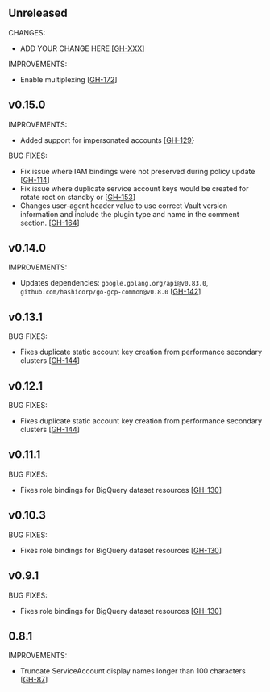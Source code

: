 ## Unreleased

CHANGES:

* ADD YOUR CHANGE HERE [[GH-XXX](https://github.com/hashicorp/vault-plugin-secrets-gcp)]

IMPROVEMENTS:
* Enable multiplexing [[GH-172](https://github.com/hashicorp/vault-plugin-secrets-gcp/pull/172)]

## v0.15.0

IMPROVEMENTS:

* Added support for impersonated accounts [[GH-129](https://github.com/hashicorp/vault-plugin-secrets-gcp/pull/129)}

BUG FIXES:

* Fix issue where IAM bindings were not preserved during policy update [[GH-114](https://github.com/hashicorp/vault-plugin-secrets-gcp/pull/114)]
* Fix issue where duplicate service account keys would be created for rotate root
  on standby or  [[GH-153](https://github.com/hashicorp/vault-plugin-secrets-gcp/pull/153)]
* Changes user-agent header value to use correct Vault version information and include
  the plugin type and name in the comment section. [[GH-164](https://github.com/hashicorp/vault-plugin-secrets-gcp/pull/164)]

## v0.14.0

IMPROVEMENTS:

* Updates dependencies: `google.golang.org/api@v0.83.0`, `github.com/hashicorp/go-gcp-common@v0.8.0` [[GH-142](https://github.com/hashicorp/vault-plugin-secrets-gcp/pull/142)]

## v0.13.1

BUG FIXES:

* Fixes duplicate static account key creation from performance secondary clusters [[GH-144](https://github.com/hashicorp/vault-plugin-secrets-gcp/pull/144)]

## v0.12.1

BUG FIXES:

* Fixes duplicate static account key creation from performance secondary clusters [[GH-144](https://github.com/hashicorp/vault-plugin-secrets-gcp/pull/144)]

## v0.11.1

BUG FIXES:

* Fixes role bindings for BigQuery dataset resources [[GH-130](https://github.com/hashicorp/vault-plugin-secrets-gcp/pull/130)]

## v0.10.3

BUG FIXES:

* Fixes role bindings for BigQuery dataset resources [[GH-130](https://github.com/hashicorp/vault-plugin-secrets-gcp/pull/130)]

## v0.9.1

BUG FIXES:

* Fixes role bindings for BigQuery dataset resources [[GH-130](https://github.com/hashicorp/vault-plugin-secrets-gcp/pull/130)]

## 0.8.1

IMPROVEMENTS:

* Truncate ServiceAccount display names longer than 100 characters [[GH-87](https://github.com/hashicorp/vault-plugin-secrets-gcp/pull/87)]
